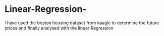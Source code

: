 # Linear-Regression-
I have used the boston housing dataset from kaagle to determine the future prices and finally analysed with the linear Regression
